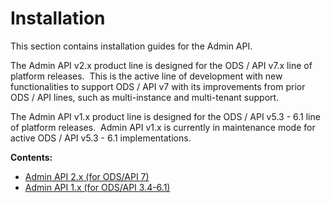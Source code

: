 # Installation

This section contains installation guides for the Admin API.

The Admin API v2.x product line is designed for the ODS / API v7.x line of platform releases.  This is the active line of development with new functionalities to support ODS / API v7 with its improvements from prior ODS / API lines, such as multi-instance and multi-tenant support.

The Admin API v1.x product line is designed for the ODS / API v5.3 - 6.1 line of platform releases.  Admin API v1.x is currently in maintenance mode for active ODS / API v5.3 - 6.1 implementations.

**Contents:**

*   [Admin API 2.x (for ODS/API 7)](./installation/admin-api-2x-for-odsapi-7.md)
*   [Admin API 1.x (for ODS/API 3.4-6.1)](./installation/admin-api-1x-for-odsapi-34-61.md)